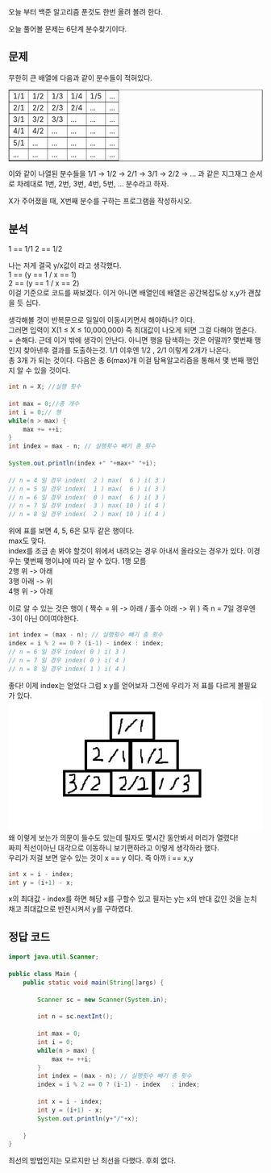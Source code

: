 오늘 부터 백준 알고리즘 푼것도 한번 올려 볼려 한다.

오늘 풀어볼 문제는 6단계 분수찾기이다.

## 문제
무한히 큰 배열에 다음과 같이 분수들이 적혀있다.  
<table border="1">
    <tbody>
        <tr>
            <td>1/1</td>
            <td>1/2</td>
            <td>1/3</td>
            <td>1/4</td>
            <td>1/5</td>
            <td>...</td>
        </tr>
        <tr>
            <td>2/1</td>
            <td>2/2</td>
            <td>2/3</td>
            <td>2/4</td>
            <td>...</td>
            <td>...</td>
        </tr>
        <tr>
            <td>3/1</td>
            <td>3/2</td>
            <td>3/3</td>
            <td>...</td>
            <td>...</td>
            <td>...</td>
        </tr>
        <tr>
            <td>4/1</td>
            <td>4/2</td>
            <td>...</td>
            <td>...</td>
            <td>...</td>
            <td>...</td>
        </tr>
        <tr>
            <td>5/1</td>
            <td>...</td>
            <td>...</td>
            <td>...</td>
            <td>...</td>
            <td>...</td>
        </tr>
         <tr>
            <td>...</td>
            <td>...</td>
            <td>...</td>
            <td>...</td>
            <td>...</td>
            <td>...</td>
        </tr>
    </tbody>
</table>  
이와 같이 나열된 분수들을 1/1 → 1/2 → 2/1 → 3/1 → 2/2 → … 과 같은 지그재그 순서로 차례대로 1번, 2번, 3번, 4번, 5번, … 분수라고 하자.

X가 주어졌을 때, X번째 분수를 구하는 프로그램을 작성하시오.

## 분석
1 == 1/1
2 == 1/2

나는 저게 결국 y/x값이 라고 생각했다.  
1 == (y == 1 / x == 1)  
2 == (y == 1 / x == 2)  
이걸 기준으로 코드를 짜보겠다. 이거 아니면 배열인데 배열은 공간복잡도상 x,y가 괜찮을 듯 십다.
  
생각해볼 것이 반복문으로 일일이 이동시키면서 해야하나? 이다.  
그러면 입력이 X(1 ≤ X ≤ 10,000,000) 즉 최대값이 나오게 되면 그걸 다해야 멈춘다. = 손해다. 근데 이거 밖에 생각이 안난다. 
아니면 행을 탐색하는 것은 어떨까? 몇번째 행인지 찾아낸후 결과를 도출하는것. 1/1 이후엔 1/2 , 2/1 이렇게 2개가 나온다.  
총 3개 가 되는 것이다. 다음은 총 6(max)개 이걸 탐욕알고리즘을 통해서 몇 번째 행인지 알 수 있을 것이다.  
```java
int n = X; //실행 횟수
		
int max = 0;//총 개수 
int i = 0;// 행
while(n > max) {
    max += ++i;
}
int index = max - n; // 실행횟수 빼기 총 횟수 

System.out.println(index +" "+max+" "+i);
		
// n = 4 일 경우 index(  2 ) max(  6 ) i( 3 )
// n = 5 일 경우 index(  1 ) max(  6 ) i( 3 ) 
// n = 6 일 경우 index(  0 ) max(  6 ) i( 3 )
// n = 7 일 경우 index(  3 ) max( 10 ) i( 4 )
// n = 8 일 경우 index(  2 ) max( 10 ) i( 4 )
```
위에 표를 보면 4, 5, 6은 모두 같은 행이다.  
max도 맞다.  
index를 조금 손 봐야 할것이 위에서 내려오는 경우 아내서 올라오는 경우가 있다. 이경우는 몇번째 행이냐에 따라 알 수 있다. 
1행 모름  
2행 위 -> 아래  
3행 아래 -> 위  
4행 위 -> 아래  

이로 알 수 있는 것은 행이 ( 짝수 = 위 -> 아래 / 홀수 아래 -> 위 )
즉 n = 7일 경우엔 -3이 아닌 0이여야한다.
```java
int index = (max - n); // 실행횟수 빼기 총 횟수 
index = i % 2 == 0 ? (i-1) - index : index;  
// n = 6 일 경우 index( 0 ) i( 3 )
// n = 7 일 경우 index( 0 ) i( 4 )
// n = 8 일 경우 index( 1 ) i( 4 )
```

좋다! 이제 index는 얻었다 그럼 x y를 얻어보자
그전에 우리가 저 표를 다르게 볼필요가 있다.  
<img src ="/img/스크린샷 2024-02-20 005753.png">  
왜 이렇게 보는가 의문이 들수도 있는데 필자도 몇시간 동안봐서 머리가 열렸다!   
짜피 직선이아닌 대각으로 이동하니 보기편하라고 이렇게 생각하라 했다.  
우리가 저걸 보면 알수 있는 것이 x == y 이다.
즉 아까 i == x,y  
```java
int x = i - index;
int y = (i+1) - x;
```
x의 최대값 - index를 하면 해당 x를 구할수 있고
필자는 y는 x의 반대 값인 것을 눈치 채고 최대값으로 반전시켜서 y를 구하였다.

## 정답 코드
```java
import java.util.Scanner;

public class Main {
	public static void main(String[]args) {
		
		Scanner sc = new Scanner(System.in);
		
		int n = sc.nextInt();
		
		int max = 0;
		int i = 0;
		while(n > max) {
			max += ++i;
		}
		int index = (max - n); // 실행횟수 빼기 총 횟수 
		index = i % 2 == 0 ? (i-1) - index   : index; 
		
		int x = i - index;
		int y = (i+1) - x;
		System.out.println(y+"/"+x);
		
	}
}
```

최선의 방법인지는 모르지만 난 최선을 다했다. 후회 없다.


